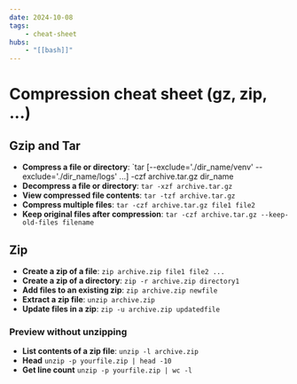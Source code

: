 ```yaml
---
date: 2024-10-08
tags:
    - cheat-sheet
hubs:
    - "[[bash]]"
---
```


# Compression cheat sheet (gz, zip, ...)

## Gzip and Tar
- **Compress a file or directory**: `tar [--exclude='./dir_name/venv' --exclude='./dir_name/logs' ...] -czf archive.tar.gz dir_name
- **Decompress a file or directory**: `tar -xzf archive.tar.gz`
- **View compressed file contents**: `tar -tzf archive.tar.gz`
- **Compress multiple files**: `tar -czf archive.tar.gz file1 file2`
- **Keep original files after compression**: `tar -czf archive.tar.gz --keep-old-files filename`

## Zip
- **Create a zip of a file**: `zip archive.zip file1 file2 ...`
- **Create a zip of a directory**: `zip -r archive.zip directory1`
- **Add files to an existing zip**: `zip archive.zip newfile`
- **Extract a zip file**: `unzip archive.zip`
- **Update files in a zip**: `zip -u archive.zip updatedfile`

### Preview without unzipping
- **List contents of a zip file**: `unzip -l archive.zip`
- **Head** `unzip -p yourfile.zip | head -10`
- **Get line count** `unzip -p yourfile.zip | wc -l`
